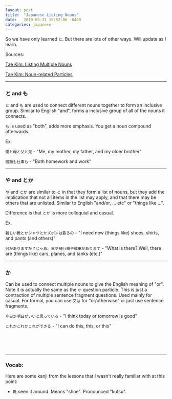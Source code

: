 ```yaml
---
layout: post
title:  "Japanese Listing Nouns"
date:   2019-05-31 15:52:06 -0400
categories: japanese
---
```


So we have only learned `と`. But there are lots of other ways. Will update as I learn.

Sources:

<a href="http://www.guidetojapanese.org/learn/complete/multiple_nouns" target="_blank">Tae Kim: Listing Multiple Nouns</a>

<a href="http://www.guidetojapanese.org/learn/grammar/nounparticles" target="_blank">Tae Kim: Noun-related Particles</a>

<hr />
<h3>と and も</h3>

`と` and `も` are used to connect different nouns together to form an inclusive group. Similar to English "and", forms a inclusive group of all of the nouns it connects. 

`も` is used as "both", adds more emphasis. You get a noun compound afterwards.

Ex.

`僕と母と父と兄` - "Me, my mother, my father, and my older brother"

`宿題も仕事も` - "Both homework and work"

<hr />
<h3>や and とか</h3>

`や` and `とか` are similar to `と` in that they form a list of nouns, but they add the implication that not all items in the list may apply, and that there may be others that are unlisted. Similar to English "and/or, ... etc" or "things like ...".

Difference is that `とか` is more colloquial and casual.

Ex.

`新しい靴とかシャツとかズボンは要るの` - "I need new (things like) shoes, shirts, and pants (and others)"

`何がありますか？じゃあ、車や飛行機や戦車があります` - "What is there? Well, there are (things like) cars, planes, and tanks (etc.)"

<hr />
<h3>か</h3>

Can be used to connect multiple nouns to give the English meaning of "or". Note it is actually the same as the `か` question particle. This is just a contraction of multiple sentence fragment questions. Used mainly for casual. For formal, you can use `又は` for "or/otherwise" or just use sentence fragments.

`今日か明日がいいと思っている` - "I think today or tomorrow is good"

`これかこれかこれができる` - "I can do this, this, or this"

<br />
<br />
<br />

<hr />
<h3>Vocab:</h3>

Here are some kanji from the lessons that I wasn't really familiar with at this point:

- `靴` seen it around. Means "shoe". Pronounced "kutsu".

